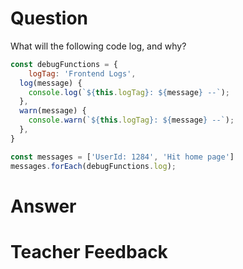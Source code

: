# Question
What will the following code log, and why?

```js
const debugFunctions = {
	logTag: 'Frontend Logs',
  log(message) {
    console.log(`${this.logTag}: ${message} --`);
  },
  warn(message) {
    console.warn(`${this.logTag}: ${message} --`);
  },
}

const messages = ['UserId: 1284', 'Hit home page']
messages.forEach(debugFunctions.log);
```

# Answer


# Teacher Feedback